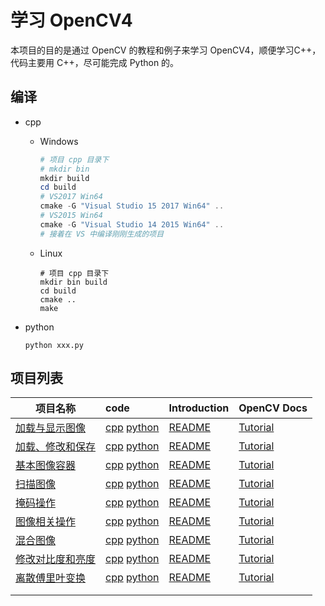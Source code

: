 # 学习 OpenCV4

本项目的目的是通过 OpenCV 的教程和例子来学习 OpenCV4，顺便学习C++，代码主要用 C++，尽可能完成 Python 的。

## 编译

- cpp
    - Windows
    
        ```powershell
        # 项目 cpp 目录下
        # mkdir bin
        mkdir build
        cd build
        # VS2017 Win64
        cmake -G "Visual Studio 15 2017 Win64" ..
        # VS2015 Win64
        cmake -G "Visual Studio 14 2015 Win64" ..
        # 接着在 VS 中编译刚刚生成的项目
        ```
        
    - Linux
    
        ```shell
        # 项目 cpp 目录下
        mkdir bin build
        cd build
        cmake ..
        make
        ```
    
- python

    ```shell
    python xxx.py
    ```

## 项目列表

| 项目名称  | code | Introduction | OpenCV Docs |
| -------- | :---- | :---- | -------- |
| [加载与显示图像](/project/load_display) | [cpp](/project/load_display/code/cpp/)  [python](/project/load_display/code/python/) | [README](/project/load_display/README.md) | [Tutorial](https://docs.opencv.org/4.1.0/db/deb/tutorial_display_image.html) |
| [加载、修改和保存](/project/load_modify_save) | [cpp](/project/load_modify_save/code/cpp/)  [python](/project/load_modify_save/code/python/) | [README](/project/load_modify_save/README.md) | [Tutorial](https://docs.opencv.org/4.1.0/db/d64/tutorial_load_save_image.html) |
| [基本图像容器](/project/mat_basic_image_container) | [cpp](/project/mat_basic_image_container/code/cpp)  [python](/project/mat_basic_image_container/code/python) | [README](/project/mat_basic_image_container/README.md) | [Tutorial](<https://docs.opencv.org/4.1.0/d6/d6d/tutorial_mat_the_basic_image_container.html>) |
| [扫描图像](/project/scan_images) | [cpp](/project/scan_images/code/cpp)  [python](/project/scan_images/code/python) | [README](/project/scan_images/README.md) | [Tutorial](<https://docs.opencv.org/4.1.0/db/da5/tutorial_how_to_scan_images.html>) |
| [掩码操作](/project/mask_operations) | [cpp](/project/mask_operations/code/cpp)  [python](/project/mask_operations/code/python) | [README](/project/mask_operations/README.md) | [Tutorial](<https://docs.opencv.org/4.1.0/d7/d37/tutorial_mat_mask_operations.html>) |
| [图像相关操作](/project/operations_with_images) | [cpp](/project/operations_with_images/code/cpp)  [python](/project/operations_with_images/code/python) | [README](/project/operations_with_images/README.md) | [Tutorial](<https://docs.opencv.org/4.1.0/d5/d98/tutorial_mat_operations.html>) |
| [混合图像](/project/blend_images) | [cpp](/project/blend_images/code/cpp)  [python](/project/blend_images/code/python) | [README](/project/blend_images/README.md) | [Tutorial](<https://docs.opencv.org/4.1.0/d3/dc1/tutorial_basic_linear_transform.html>) |
| [修改对比度和亮度](/project/change_contrast_brightness) | [cpp](/project/change_contrast_brightness/code/cpp)  [python](/project/change_contrast_brightness/code/python) | [README](/project/change_contrast_brightness/README.md) | [Tutorial](<https://docs.opencv.org/4.1.0/d3/dc1/tutorial_basic_linear_transform.html>) |
| [离散傅里叶变换](/project/discrete_fourier_transform) | [cpp](/project/discrete_fourier_transform/code/cpp)  [python](/project/discrete_fourier_transform/code/python) | [README](/project/discrete_fourier_transform/README.md) | [Tutorial](<https://docs.opencv.org/4.1.0/d8/d01/tutorial_discrete_fourier_transform.html>) |
|  |  |  |  |
|  |  |  |  |

